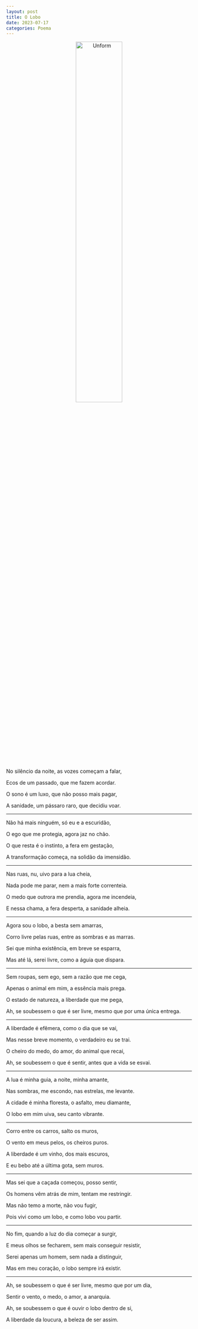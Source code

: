 ```yaml
---
layout: post
title: O Lobo
date: 2023-07-17
categories: Poema
---
```


<p align="center">
<img src="{{ site.baseurl }}/images/2023-07-17-O-Lobo.png" height="50%" width="50%" alt="Unform" />
</p>

No silêncio da noite, as vozes começam a falar,

Ecos de um passado, que me fazem acordar.

O sono é um luxo, que não posso mais pagar,

A sanidade, um pássaro raro, que decidiu voar.

---

Não há mais ninguém, só eu e a escuridão,

O ego que me protegia, agora jaz no chão.

O que resta é o instinto, a fera em gestação,

A transformação começa, na solidão da imensidão.

---

Nas ruas, nu, uivo para a lua cheia,

Nada pode me parar, nem a mais forte correnteia.

O medo que outrora me prendia, agora me incendeia,

E nessa chama, a fera desperta, a sanidade alheia.

---

Agora sou o lobo, a besta sem amarras,

Corro livre pelas ruas, entre as sombras e as marras.

Sei que minha existência, em breve se esparra,

Mas até lá, serei livre, como a águia que dispara.

---

Sem roupas, sem ego, sem a razão que me cega,

Apenas o animal em mim, a essência mais prega.

O estado de natureza, a liberdade que me pega,

Ah, se soubessem o que é ser livre, mesmo que por uma única entrega.

---

A liberdade é efêmera, como o dia que se vai,

Mas nesse breve momento, o verdadeiro eu se trai.

O cheiro do medo, do amor, do animal que recai,

Ah, se soubessem o que é sentir, antes que a vida se esvai.

---

A lua é minha guia, a noite, minha amante,

Nas sombras, me escondo, nas estrelas, me levante.

A cidade é minha floresta, o asfalto, meu diamante,

O lobo em mim uiva, seu canto vibrante.

---

Corro entre os carros, salto os muros,

O vento em meus pelos, os cheiros puros.

A liberdade é um vinho, dos mais escuros,

E eu bebo até a última gota, sem muros.

---

Mas sei que a caçada começou, posso sentir,

Os homens vêm atrás de mim, tentam me restringir.

Mas não temo a morte, não vou fugir,

Pois vivi como um lobo, e como lobo vou partir.

---

No fim, quando a luz do dia começar a surgir,

E meus olhos se fecharem, sem mais conseguir resistir,

Serei apenas um homem, sem nada a distinguir,

Mas em meu coração, o lobo sempre irá existir.

---

Ah, se soubessem o que é ser livre, mesmo que por um dia,

Sentir o vento, o medo, o amor, a anarquia.

Ah, se soubessem o que é ouvir o lobo dentro de si,

A liberdade da loucura, a beleza de ser assim.
